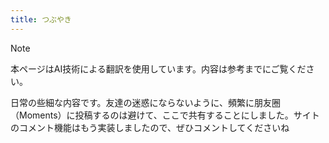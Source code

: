 ```yaml
---
title: つぶやき
---
```


> [!note]
> 本ページはAI技術による翻訳を使用しています。内容は参考までにご覧ください。

日常の些細な内容です。友達の迷惑にならないように、頻繁に朋友圈（Moments）に投稿するのは避けて、ここで共有することにしました。サイトのコメント機能はもう実装しましたので、ぜひコメントしてくださいね